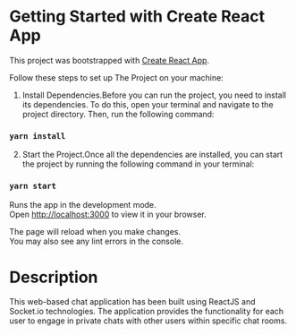 # Getting Started with Create React App

This project was bootstrapped with [Create React App](https://github.com/facebook/create-react-app).

Follow these steps to set up The Project on your machine:

1. Install Dependencies.Before you can run the project, you need to install its dependencies. To do this, open your terminal and navigate to the project directory. Then, run the following command: <br />

### `yarn install`

2. Start the Project.Once all the dependencies are installed, you can start the project by running the following command in your terminal: <br />

### `yarn start`

Runs the app in the development mode.\
Open [http://localhost:3000](http://localhost:3000) to view it in your browser.

The page will reload when you make changes.\
You may also see any lint errors in the console.

# Description

This web-based chat application has been built using ReactJS and Socket.io technologies. The application provides the functionality for each user to engage in private chats with other users within specific chat rooms.
